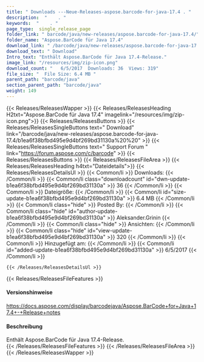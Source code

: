 ```yaml
---
title: " Downloads ---Neue-Releases-aspose.barcode-for-java-17.4 . "
description:  "    . " 
keywords:  "    . " 
page_type:  single_release_page
folder_link: " barcode/java/new-releases/aspose.barcode-for-java-17.4/"
folder_name: "Aspose.BarCode für Java 17.4"
download_link: " /barcode/java/new-releases/aspose.barcode-for-java-17.4/b1ea6f38bfbd495e9d4bf269bd31130a"
download_text: " Download"
Intro_text: "Enthält Aspose.BarCode für Java 17.4-Release."
image_link: "/resources/img/zip-icon.png"
download_count: "   6/5/2017  Downloads: 36  Views: 319"
file_size: "  File Size: 6.4 MB "
parent_path: "barcode/java"
section_parent_path: "barcode/java"
weight: 149
---
```


{{< Releases/ReleasesWapper >}}
  {{< Releases/ReleasesHeading H2txt="Aspose.BarCode für Java 17.4" imagelink="/resources/img/zip-icon.png">}}
  {{< Releases/ReleasesButtons >}}
    {{< Releases/ReleasesSingleButtons text=" Download" link="/barcode/java/new-releases/aspose.barcode-for-java-17.4/b1ea6f38bfbd495e9d4bf269bd31130a%20%20" >}}
    {{< Releases/ReleasesSingleButtons text=" Support Forum " link="https://forum.aspose.com/c/barcode" >}}
  {{< Releases/ReleasesButtons >}}
  {{< Releases/ReleasesFileArea >}}
    {{< Releases/ReleasesHeading h4txt="Dateidetails">}}
    {{< Releases/ReleasesDetailsUl >}}
            {{< Common/li >}} Downloads: {{< /Common/li >}}
      {{< Common/li class="downloadcount" id="dwn-update-b1ea6f38bfbd495e9d4bf269bd31130a" >}} 36 {{< /Common/li >}}
      {{< Common/li >}} Dateigröße: {{< /Common/li >}}
      {{< Common/li id="size-update-b1ea6f38bfbd495e9d4bf269bd31130a" >}} 6.4 MB {{< /Common/li >}} 
      {{< Common/li  class="hide" >}} Posted By: {{< /Common/li >}} 
      {{< Common/li class="hide" id="author-update-b1ea6f38bfbd495e9d4bf269bd31130a" >}} Aleksander.Grinin {{< /Common/li >}}
      {{< Common/li class="hide" >}} Ansichten: {{< /Common/li >}}
      {{< Common/li class="hide" id="view-update-b1ea6f38bfbd495e9d4bf269bd31130a" >}} 320 {{< /Common/li >}}
      {{< Common/li >}} Hinzugefügt am: {{< /Common/li >}}
      {{< Common/li id="added-update-b1ea6f38bfbd495e9d4bf269bd31130a" >}} 6/5/2017 {{< /Common/li >}} 

    {{< /Releases/ReleasesDetailsUl >}}

  {{< Releases/ReleasesFileFeatures >}}
      <h4>Versionshinweise</h4><div> <a href="https://docs.aspose.com/display/barcodejava/Aspose.BarCode+for+Java+17.4+-+Release+notes">https://docs.aspose.com/display/barcodejava/Aspose.BarCode+for+Java+17.4+-+Release+notes</a></div><h4> Beschreibung</h4><div class="HTMLDescription"> Enthält Aspose.BarCode für Java 17.4-Release.</div>
  {{< /Releases/ReleasesFileFeatures >}}
 {{< /Releases/ReleasesFileArea >}}
{{< /Releases/ReleasesWapper >}}



